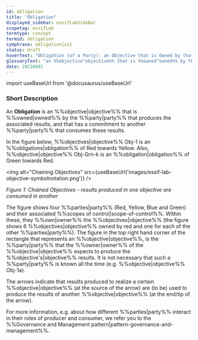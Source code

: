 ```yaml
---
id: obligation
title: "Obligation"
displayed_sidebar: essifLabSideBar
scopetag: essifLab
termtype: concept
termid: obligation
symphrase: obligation{ss}
status: draft
hoverText: "Obligation (of a Party): an Objective that is Owned by that Party for which it produces the associated results, and has a commitment to another Party that consumes these results."
glossaryText: "an %%objective^objective%% that is %%owned^owned%% by the %%party^party%% that produces the associated results, and that has a commitment to another %%party^party%% that consumes these results."
date: 20210601
---
```


import useBaseUrl from '@docusaurus/useBaseUrl'

### Short Description
An **Obligation** is an %%objective|objective%% that is %%owned|owned%% by the %%party|party%% that produces the associated results, and that has a commitment to another %%party|party%% that consumes these results.

In the figure below, %%objectives|objective%% Obj-1 is an %%obligations|obligation%% of Red towards Yellow. Also, %%objective|objective%% Obj-Grn-k is an %%obligation|obligation%% of Green towards Red.

<img
  alt="Chaining Objectives"
  src={useBaseUrl('images/essif-lab-objective-symbolnotation.png')}
/>

*Figure 1: Chained Objectives - results produced in one objective are consumed in another*

The figure shows four %%parties|party%% (Red, Yellow, Blue and Green) and their associated %%scopes of control|scope-of-control%%. Within these, they %%own|owner%% the %%objectives|objective%% (the figure shows 6 %%objectives|objective%% owned by red and one for each of the other %%parties|party%%). The figure in the top right hand corner of the rectangle that represents an %%objective|objective%%, is the %%party|party%% that the %%owner|owner%% of the %%objective|objective%% expects to produce the %%objective's|objective%% results. It is not necessary that such a %%party|party%% is known all the time (e.g. %%objective|objective%% Obj-1a).

The arrows indicate that results produced to realize a certain %%objective|objective%% (at the source of the arrow) are (to be) used to produce the results of another %%objective|objective%% (at the end/tip of the arrow).

For more information, e.g. about how different %%parties|party%% interact in their roles of producer and consumer, we refer you to the %%Governance and Management pattern|pattern-governance-and-management%%.